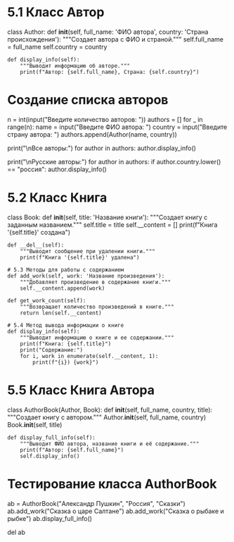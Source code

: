 # 5.1 Класс Автор
class Author:
    def __init__(self, full_name: 'ФИО автора', country: 'Страна происхождения'):
        """Создает автора с ФИО и страной."""
        self.full_name = full_name
        self.country = country
    
    def display_info(self):
        """Выводит информацию об авторе."""
        print(f"Автор: {self.full_name}, Страна: {self.country}")

# Создание списка авторов
n = int(input("Введите количество авторов: "))
authors = []
for _ in range(n):
    name = input("Введите ФИО автора: ")
    country = input("Введите страну автора: ")
    authors.append(Author(name, country))

print("\nВсе авторы:")
for author in authors:
    author.display_info()

print("\nРусские авторы:")
for author in authors:
    if author.country.lower() == "россия":
        author.display_info()


# 5.2 Класс Книга
class Book:
    def __init__(self, title: 'Название книги'):
        """Создает книгу с заданным названием."""
        self.title = title
        self.__content = []
        print(f"Книга '{self.title}' создана")
    
    def __del__(self):
        """Выводит сообщение при удалении книги."""
        print(f"Книга '{self.title}' удалена")
    
    # 5.3 Методы для работы с содержанием
    def add_work(self, work: 'Название произведения'):
        """Добавляет произведение в содержание книги."""
        self.__content.append(work)
    
    def get_work_count(self):
        """Возвращает количество произведений в книге."""
        return len(self.__content)
    
    # 5.4 Метод вывода информации о книге
    def display_info(self):
        """Выводит информацию о книге и ее содержании."""
        print(f"Книга: {self.title}")
        print("Содержание:")
        for i, work in enumerate(self.__content, 1):
            print(f"{i}) {work}")

# 5.5 Класс Книга Автора
class AuthorBook(Author, Book):
    def __init__(self, full_name, country, title):
        """Создает книгу с автором."""
        Author.__init__(self, full_name, country)
        Book.__init__(self, title)
    
    def display_full_info(self):
        """Выводит ФИО автора, название книги и её содержание."""
        print(f"Автор: {self.full_name}")
        self.display_info()

# Тестирование класса AuthorBook
ab = AuthorBook("Александр Пушкин", "Россия", "Сказки")
ab.add_work("Сказка о царе Салтане")
ab.add_work("Сказка о рыбаке и рыбке")
ab.display_full_info()

del ab
